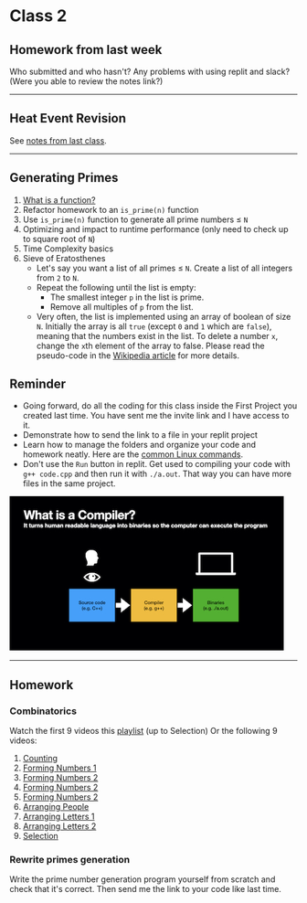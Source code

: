 # Class 2
## Homework from last week
Who submitted and who hasn't? Any problems with using replit and slack? 
(Were you able to review the notes link?)

---

## Heat Event Revision
See [notes from last class](https://github.com/miyagi-sensei/twgss/blob/main/class1.md#heat-event-revision).

---

## Generating Primes
1. [What is a function?](https://www.programiz.com/c-programming/c-functions)
2. Refactor homework to an `is_prime(n)` function
3. Use `is_prime(n)` function to generate all prime numbers ≤ `N`
4. Optimizing and impact to runtime performance (only need to check up to square root of `N`)
5. Time Complexity basics
6. Sieve of Eratosthenes
    - Let's say you want a list of all primes ≤ `N`. Create a list of all integers from `2` to `N`.
    - Repeat the following until the list is empty:
        - The smallest integer `p` in the list is prime.
        - Remove all multiples of `p` from the list.
    - Very often, the list is implemented using an array of boolean of size `N`. Initially the array is all `true` (except `0` and `1` which are `false`), meaning that the numbers exist in the list. To delete a number `x`, change the `x`th element of the array to false. Please read the pseudo-code in the [Wikipedia article](https://en.wikipedia.org/wiki/Sieve_of_Eratosthenes) for more details.

## Reminder
- Going forward, do all the coding for this class inside the First Project you created last time. You have sent me the invite link and I have access to it.
- Demonstrate how to send the link to a file in your replit project
- Learn how to manage the folders and organize your code and homework neatly. Here are the [common Linux commands](https://github.com/miyagi-sensei/miyagi-academy/blob/master/README.md#common-linux-commands).
- Don't use the `Run` button in replit. Get used to compiling your code with `g++ code.cpp` and then run it with `./a.out`. That way you can have more files in the same project.

![compiler](compiler.jpeg)

---

## Homework
### Combinatorics
Watch the first 9 videos this [playlist](https://www.youtube.com/playlist?list=PLmdFyQYShrjfPLdHQxuNWvh2ct666Na3z) (up to Selection)
Or the following 9 videos:
1. [Counting](https://youtu.be/0NAASclUm4k)
2. [Forming Numbers 1](https://youtu.be/XPPYYM6WCuE)
3. [Forming Numbers 2](https://youtu.be/W4eeXU_T53o)
4. [Forming Numbers 2](https://youtu.be/HwT32y5MQyo)
5. [Forming Numbers 2](https://youtu.be/2C4CVM5rgxQ)
6. [Arranging People](https://youtu.be/tBQhcP9Zr2E)
7. [Arranging Letters 1](https://youtu.be/htkFH0Fhk-M)
8. [Arranging Letters 2](https://youtu.be/jMx3SqBYuX0)
9. [Selection](https://youtu.be/h6xioUHONj0)

### Rewrite primes generation
Write the prime number generation program yourself from scratch and check that it's correct. Then send me the link to your code like last time.
